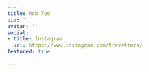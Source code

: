 ```yaml
---
title: Rob Tee
bio: ''
avatar: ''
social:
- title: Instagram
  url: https://www.instagram.com/travetters/
featured: true

---
```

